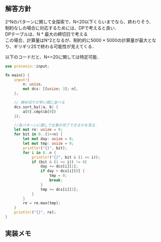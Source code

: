 ## 解答方針
2^Nのパターンに関して全探索で、N<20以下くらいまでなら、終わりそう．<br>
制約なしの場合に対応するためには、DPで考えると良い．<br>
DPテーブルは、N * 最大の締切日で考える<br>
この場合、計算量はN^2となるが、制約的に5000 * 5000の計算量が最大となり、ギリギリ2Sで終わる可能性が見えてくる．

以下のコードだと、N<=20に関しては特定可能．<br>
```rust
use proconio::input;

fn main() {
    input!{
        n: usize,
        mut dcs: [[usize; 3]; n],
    };

    // 締め切りが早い順に並べる
    dcs.sort_by(|a, b| {
        a[0].cmp(&b[0])
    });

    //各パターンに関して仕事が完了できるかを見る．
    let mut re: usize = 0;
    for bit in 0..(1<<n) {
        let mut day: usize = 0;
        let mut tmp: usize = 0;
        println!("{}", bit);
        for i in 0..n {
            println!("{}", bit & (1 << i));
            if (bit & (1 << i)) != 0{
                day += dcs[i][1];
                if day > dcs[i][0] {
                    tmp = 0;
                    break;
                }
                tmp += dcs[i][2];
            }
        }
        re = re.max(tmp);
    }
    println!("{}", re);
}
```

## 実装メモ
